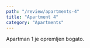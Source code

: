 ```yaml
---
path: "/review/apartments-4"
title: "Apartment 4"
category: "Apartments"
---
```


Apartman 1 je opremljen bogato.

